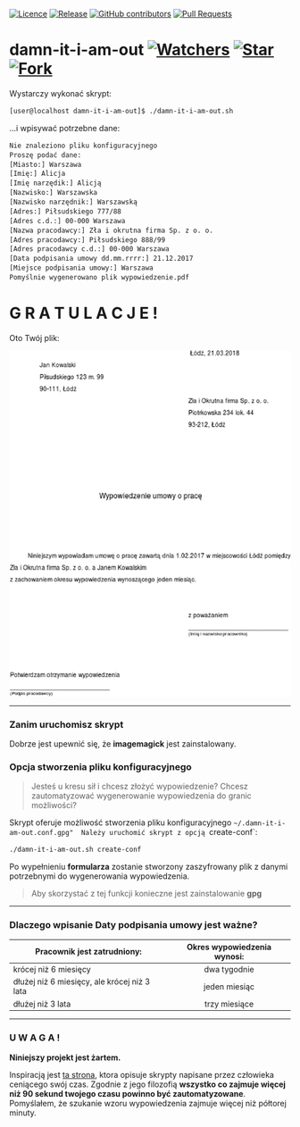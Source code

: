 [![Licence](https://img.shields.io/github/license/JaroslawWiosna/damn-it-i-am-out.svg)](https://github.com/JaroslawWiosna/damn-it-i-am-out/blob/master/LICENSE)
[![Release](https://img.shields.io/github/release/JaroslawWiosna/damn-it-i-am-out.svg?maxAge=3600)](https://github.com/JaroslawWiosna/damn-it-i-am-out/releases)
[![GitHub contributors](https://img.shields.io/github/contributors/JaroslawWiosna/damn-it-i-am-out.svg)](https://github.com/JaroslawWiosna/damn-it-i-am-out/graphs/contributors)
[![Pull Requests](https://img.shields.io/github/issues-pr/JaroslawWiosna/damn-it-i-am-out.svg)](https://github.com/JaroslawWiosna/damn-it-i-am-out/pulls)

# damn-it-i-am-out [![Watchers](https://img.shields.io/github/watchers/JaroslawWiosna/damn-it-i-am-out.svg?style=social&label=Watch)](https://github.com/JaroslawWiosna/damn-it-i-am-out/watchers) [![Star](https://img.shields.io/github/stars/JaroslawWiosna/damn-it-i-am-out.svg?style=social&label=Stars)](https://github.com/JaroslawWiosna/damn-it-i-am-out/stargazers) [![Fork](https://img.shields.io/github/forks/JaroslawWiosna/damn-it-i-am-out.svg?style=social&label=Fork)](https://github.com/JaroslawWiosna/damn-it-i-am-out/network)

Wystarczy wykonać skrypt:

```sh
[user@localhost damn-it-i-am-out]$ ./damn-it-i-am-out.sh
```

...i wpisywać potrzebne dane:

```sh
Nie znaleziono pliku konfiguracyjnego
Proszę podać dane:
[Miasto:] Warszawa
[Imię:] Alicja
[Imię narzędik:] Alicją
[Nazwisko:] Warszawska
[Nazwisko narzędnik:] Warszawską
[Adres:] Piłsudskiego 777/88
[Adres c.d.:] 00-000 Warszawa
[Nazwa pracodawcy:] Zła i okrutna firma Sp. z o. o.
[Adres pracodawcy:] Piłsudskiego 888/99
[Adres pracodawcy c.d.:] 00-000 Warszawa
[Data podpisania umowy dd.mm.rrrr:] 21.12.2017
[Miejsce podpisania umowy:] Warszawa
Pomyślnie wygenerowano plik wypowiedzenie.pdf

```

#   G  R  A  T  U  L  A  C  J  E  !

Oto Twój plik:

[![wypowiedzenie.jpg](https://raw.githubusercontent.com/JaroslawWiosna/damn-it-i-am-out-readme/hosting/wypowiedzenie.jpg)](https://raw.githubusercontent.com/JaroslawWiosna/damn-it-i-am-out-readme/hosting/wypowiedzenie.jpg)

---

### Zanim uruchomisz skrypt

Dobrze jest upewnić się, że **imagemagick** jest zainstalowany.

### Opcja stworzenia pliku konfiguracyjnego

> Jesteś u kresu sił i chcesz złożyć wypowiedzenie? Chcesz zautomatyzować wygenerowanie wypowiedzenia do granic możliwości?

Skrypt oferuje możliwość stworzenia pliku konfiguracyjnego `~/.damn-it-i-am-out.conf.gpg" 
Należy uruchomić skrypt z opcją `create-conf`:

```sh
./damn-it-i-am-out.sh create-conf
```

Po wypełnieniu **formularza** zostanie stworzony zaszyfrowany plik z danymi potrzebnymi do wygenerowania wypowiedzenia.

> Aby skorzystać z tej funkcji konieczne jest zainstalowanie **gpg**

---

### Dlaczego wpisanie **Daty podpisania umowy** jest ważne?


| Pracownik jest zatrudniony:                  | Okres wypowiedzenia wynosi: |
|----------------------------------------------|:---------------------------:|
| krócej niż 6 miesięcy                        | dwa tygodnie                |
| dłużej niż 6 miesięcy, ale krócej niż 3 lata | jeden miesiąc               |
| dłużej niż 3 lata                            | trzy miesiące               |

---

### U W A G A !

**Niniejszy projekt jest żartem.**

Inspiracją jest [ta strona](https://github.com/NARKOZ/hacker-scripts), ktora opisuje skrypty napisane przez człowieka ceniącego swój czas. Zgodnie z jego filozofią **wszystko co zajmuje więcej niż 90 sekund twojego czasu powinno być zautomatyzowane**. Pomyślałem, że szukanie wzoru wypowiedzenia zajmuje więcej niż półtorej minuty.


